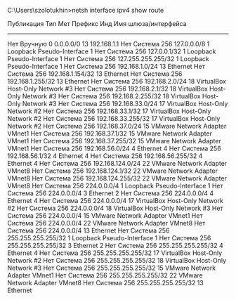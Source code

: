 C:\Users\szolotukhin>netsh interface ipv4 show route

Публикация  Тип    Мет  Префикс                   Инд  Имя шлюза/интерфейса
-------  --------  ---  ------------------------  ---  ------------------------
Нет      Вручную   0    0.0.0.0/0                  13  192.168.1.1
Нет      Система   256  127.0.0.0/8                 1  Loopback Pseudo-Interface 1
Нет      Система   256  127.0.0.1/32                1  Loopback Pseudo-Interface 1
Нет      Система   256  127.255.255.255/32          1  Loopback Pseudo-Interface 1
Нет      Система   256  192.168.1.0/24             13  Ethernet
Нет      Система   256  192.168.1.154/32           13  Ethernet
Нет      Система   256  192.168.1.255/32           13  Ethernet
Нет      Система   256  192.168.2.0/24             18  VirtualBox Host-Only Network #3
Нет      Система   256  192.168.2.1/32             18  VirtualBox Host-Only Network #3
Нет      Система   256  192.168.2.255/32           18  VirtualBox Host-Only Network #3
Нет      Система   256  192.168.33.0/24            17  VirtualBox Host-Only Network #2
Нет      Система   256  192.168.33.1/32            17  VirtualBox Host-Only Network #2
Нет      Система   256  192.168.33.255/32          17  VirtualBox Host-Only Network #2
Нет      Система   256  192.168.37.0/24            15  VMware Network Adapter VMnet1
Нет      Система   256  192.168.37.1/32            15  VMware Network Adapter VMnet1
Нет      Система   256  192.168.37.255/32          15  VMware Network Adapter VMnet1
Нет      Система   256  192.168.56.0/24             4  Ethernet 4
Нет      Система   256  192.168.56.1/32             4  Ethernet 4
Нет      Система   256  192.168.56.255/32           4  Ethernet 4
Нет      Система   256  192.168.124.0/24           22  VMware Network Adapter VMnet8
Нет      Система   256  192.168.124.1/32           22  VMware Network Adapter VMnet8
Нет      Система   256  192.168.124.255/32         22  VMware Network Adapter VMnet8
Нет      Система   256  224.0.0.0/4                 1  Loopback Pseudo-Interface 1
Нет      Система   256  224.0.0.0/4                 3  Ethernet 2
Нет      Система   256  224.0.0.0/4                 4  Ethernet 4
Нет      Система   256  224.0.0.0/4                17  VirtualBox Host-Only Network #2
Нет      Система   256  224.0.0.0/4                18  VirtualBox Host-Only Network #3
Нет      Система   256  224.0.0.0/4                15  VMware Network Adapter VMnet1
Нет      Система   256  224.0.0.0/4                22  VMware Network Adapter VMnet8
Нет      Система   256  224.0.0.0/4                13  Ethernet
Нет      Система   256  255.255.255.255/32          1  Loopback Pseudo-Interface 1
Нет      Система   256  255.255.255.255/32          3  Ethernet 2
Нет      Система   256  255.255.255.255/32          4  Ethernet 4
Нет      Система   256  255.255.255.255/32         17  VirtualBox Host-Only Network #2
Нет      Система   256  255.255.255.255/32         18  VirtualBox Host-Only Network #3
Нет      Система   256  255.255.255.255/32         15  VMware Network Adapter VMnet1
Нет      Система   256  255.255.255.255/32         22  VMware Network Adapter VMnet8
Нет      Система   256  255.255.255.255/32         13  Ethernet